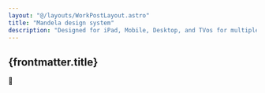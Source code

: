 ```yaml
---
layout: "@/layouts/WorkPostLayout.astro"
title: "Mandela design system"
description: "Designed for iPad, Mobile, Desktop, and TVos for multiple different clients. By the end of my tenure I was leading a small group of 3 designers on multiple efforts."
---
```


## {frontmatter.title}

🚧
